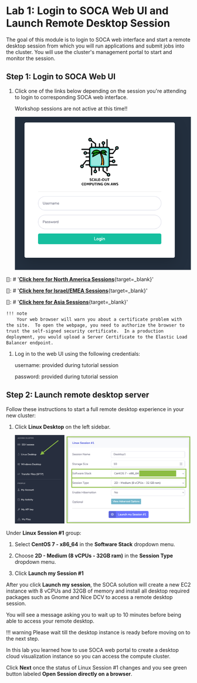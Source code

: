 # Lab 1: Login to SOCA Web UI and Launch Remote Desktop Session

The goal of this module is to login to SOCA web interface and start a remote desktop session from which you will run applications and submit jobs into the cluster. You will use the cluster's management portal to start and monitor the session.

## Step 1: Login to SOCA Web UI

1. Click one of the links below depending on the session you're attending to login to corresponding SOCA web interface.

    Workshop sessions are not active at this time!!

    ![SOCA Web UI](../imgs/soca-console-login.png)

[]: # '[**Click here for North America Sessions**](https://soca-tko260-viewer-1219550143.us-west-2.elb.amazonaws.com/login){target=_blank}'

[]: # '[**Click here for Israel/EMEA Sessions**](https://soca-261-frankfurt-viewer-601308495.eu-central-1.elb.amazonaws.com/login){target=_blank}'

[]: # '[**Click here for Asia Sessions**](http://soca-workshop-viewer-1241784048.ap-southeast-1.elb.amazonaws.com/login){target=_blank}'
    
    !!! note 
        Your web browser will warn you about a certificate problem with the site.  To open the webpage, you need to authorize the browser to trust the self-signed security certificate.  In a production deployment, you would upload a Server Certificate to the Elastic Load Balancer endpoint.

1. Log in to the web UI using the following credentials:

    username: provided during tutorial session

    password: provided during tutorial session

## Step 2: Launch remote desktop server

Follow these instructions to start a full remote desktop experience in your new cluster:

1. Click **Linux Desktop** on the left sidebar.

    ![Graphical Access](../imgs/access-2.png)

Under **Linux Session #1** group:

1. Select  **CentOS 7 - x86_64** in the **Software Stack** dropdown menu.

1. Choose **2D - Medium (8 vCPUs - 32GB ram)** in the **Session Type** dropdown menu.

1. Click **Launch my Session #1**

After you click **Launch my session**, the SOCA solution will create a new EC2 instance with 8 vCPUs and 32GB of memory and install all desktop required packages such as Gnome and Nice DCV to access a remote desktop session.

You will see a message asking you to wait up to 10 minutes before being able to access your remote desktop.

!!! warning
    Please wait till the desktop instance is ready before moving on to the next step.

In this lab you learned how to use SOCA web portal to create a desktop cloud visualization instance so you can access the compute cluster. 

Click **Next** once the status of Linux Session #1 changes and you see green button labeled **Open Session directly on a browser**.
